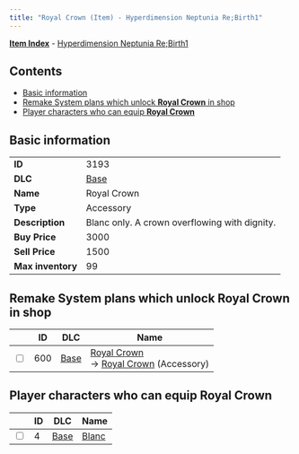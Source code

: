 ```yaml
---
title: "Royal Crown (Item) - Hyperdimension Neptunia Re;Birth1"
---
```


[**Item Index**](/neptunia/rb1/item/index.html) - [Hyperdimension Neptunia Re;Birth1](/neptunia/rb1)

## Contents

- [Basic information](#basic-information)
- [Remake System plans which unlock **Royal Crown** in shop](#remake-system-plans-which-unlock-royal-crown-in-shop)
- [Player characters who can equip **Royal Crown**](#player-characters-who-can-equip-royal-crown)

## Basic information

|   |   |
| -- | -- |
| **ID** | 3193 |
| **DLC** | [Base](/neptunia/rb1/dlc/1-base.html) |
| **Name** | Royal Crown |
| **Type** | Accessory |
| **Description** | Blanc only. A crown overflowing with dignity. |
| **Buy Price** | 3000 |
| **Sell Price** | 1500 |
| **Max inventory** | 99 |

## Remake System plans which unlock **Royal Crown** in shop

|    | ID | DLC | Name |
| -- | -- | --- | ---- |
| <input type="checkbox" id="rb1-remake-1-600" class="trackbox" /> | 600 | [Base](/neptunia/rb1/dlc/1-base.html) | [Royal Crown](/neptunia/rb1/remake/1-600-royal-crown.html)<br />→ [Royal Crown](/neptunia/rb1/item/1-3193-royal-crown.html) (Accessory) |

## Player characters who can equip **Royal Crown**

|    | ID | DLC | Name |
| -- | -- | --- | ---- |
| <input type="checkbox" id="rb1-player-1-4" class="trackbox" /> | 4 | [Base](/neptunia/rb1/dlc/1-base.html) | [Blanc](/neptunia/rb1/player/1-4-blanc.html) |